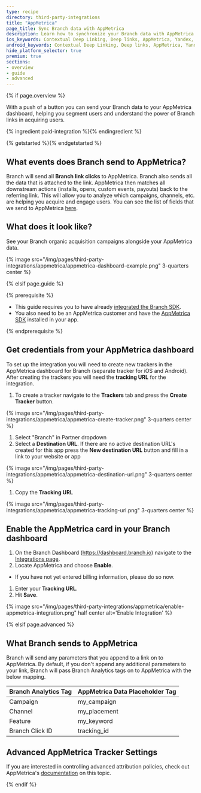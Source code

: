 ```yaml
---
type: recipe
directory: third-party-integrations
title: "AppMetrica"
page_title: Sync Branch data with AppMetrica
description: Learn how to synchronize your Branch data with AppMetrica to segment users from Branch installs and get powerful insights.
ios_keywords: Contextual Deep Linking, Deep links, AppMetrica, Yandex, Deeplinks, Deep Linking, Deeplinking, Deferred Deep Linking, Deferred Deeplinking, Google App Indexing, Google App Invites, Apple Universal Links, Apple Spotlight Search, Facebook App Links, AppLinks, Deepviews, Deep views, user segmentation, life time value, LTV
android_keywords: Contextual Deep Linking, Deep links, AppMetrica, Yandex, Deeplinks, Deep Linking, Deeplinking, Deferred Deep Linking, Deferred Deeplinking, Google App Indexing, Google App Invites, Apple Universal Links, Apple Spotlight Search, Facebook App Links, AppLinks, Deepviews, Deep views, user segmentation, life time value, LTV
hide_platform_selector: true
premium: true
sections:
- overview
- guide
- advanced
---
```


{% if page.overview %}

With a push of a button you can send your Branch data to your AppMetrica dashboard, helping you segment users and understand the power of Branch links in acquiring users.

{% ingredient paid-integration %}{% endingredient %}

{% getstarted %}{% endgetstarted %}

## What events does Branch send to AppMetrica?

Branch will send all **Branch link clicks** to AppMetrica. Branch also sends all the data that is attached to the link. AppMetrica then matches all downstream actions (installs, opens, custom events, payouts) back to the referring link. This will allow you to analyze which campaigns, channels, etc. are helping you acquire and engage users. You can see the list of fields that we send to AppMetrica [here](/third-party-integrations/appmetrica/advanced/#what-branch-sends-to-appmetrica).

## What does it look like?

See your Branch organic acquisition campaigns alongside your AppMetrica data.

{% image src="/img/pages/third-party-integrations/appmetrica/appmetrica-dashboard-example.png" 3-quarters center %}

{% elsif page.guide %}

{% prerequisite %}

- This guide requires you to have already [integrated the Branch SDK]({{base.url}}/getting-started/sdk-integration-guide).
- You also need to be an AppMetrica customer and have the [AppMetrica SDK](https://tech.yandex.com/metrica-mobile-sdk/doc/mobile-sdk-dg/concepts/mobilesdk-about-docpage/) installed in your app.

{% endprerequisite %}

## Get credentials from your AppMetrica dashboard

To set up the integration you will need to create new trackers in the AppMetrica dashboard for Branch (separate tracker for iOS and Android). After creating the trackers you will need the **tracking URL** for the integration.

1. To create a tracker navigate to the **Trackers** tab and press the **Create Tracker** button.

{% image src="/img/pages/third-party-integrations/appmetrica/appmetrica-create-tracker.png" 3-quarters center %}

1. Select "Branch" in Partner dropdown
1. Select a **Destination URL**. If there are no active destination URL's created for this app press the **New destination URL** button and fill in a link to your website or app

{% image src="/img/pages/third-party-integrations/appmetrica/appmetrica-destination-url.png" 3-quarters center %}

1. Copy the **Tracking URL**

{% image src="/img/pages/third-party-integrations/appmetrica/appmetrica-tracking-url.png" 3-quarters center %}

## Enable the AppMetrica card in your Branch dashboard

1. On the Branch Dashboard (https://dashboard.branch.io) navigate to the [Integrations page](https://dashboard.branch.io/integrations).
1. Locate AppMetrica and choose **Enable**.
  * If you have not yet entered billing information, please do so now.
1. Enter your **Tracking URL**.
1. Hit **Save**.

{% image src="/img/pages/third-party-integrations/appmetrica/enable-appmetrica-integration.png" half center alt='Enable Integration' %}

{% elsif page.advanced %}

## What Branch sends to AppMetrica

Branch will send any parameters that you append to a link on to AppMetrica. By default, if you don't append any additional parameters to your link, Branch will pass Branch Analytics tags on to AppMetrica with the below mapping.

Branch Analytics Tag | AppMetrica Data Placeholder Tag
--- | ---
Campaign | my_campaign
Channel | my_placement
Feature | my_keyword
Branch Click ID | tracking_id

## Advanced AppMetrica Tracker Settings

If you are interested in controlling advanced attribution policies, check out AppMetrica's [documentation](https://tech.yandex.com/metrica-mobile-sdk/doc/mobile-tracking/concepts/add-tracker-docpage/) on this topic.

{% endif %}
